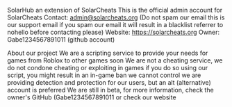 SolarHub an extension of SolarCheats
This is the official admin account for SolarCheats
Contact: admin@solarcheats.org (Do not spam our email this is our support email if you spam our email it will result in a blacklist referrer to nohello before contacting please)
Website: https://solarcheats.org
Owner: Gabe1234567891011 (github account)

About our project
We are a scripting service to provide your needs for games from Roblox to other games soon
We are not a cheating service, we do not condone cheating or exploiting in games if you do so using our script, you might result in an in-game ban we cannot control we are providing detection and protection for our users, but an alt (alternative) account is preferred
We are still in beta, for more information, check the owner's GitHub (Gabe1234567891011 or check our website

